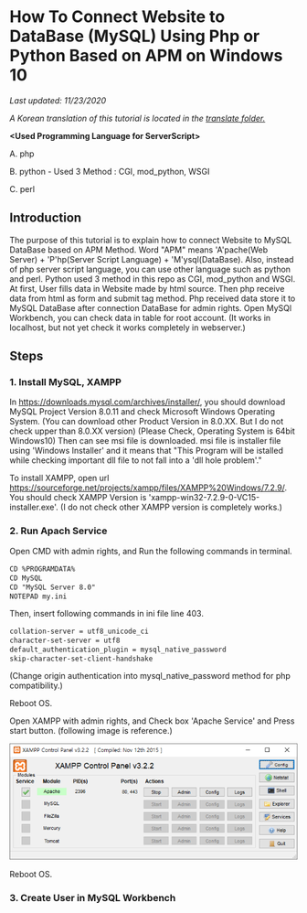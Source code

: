 # How To Connect Website to DataBase (MySQL) Using Php or Python Based on APM on Windows 10

*Last updated: 11/23/2020*
  
*A Korean translation of this tutorial is located in the [translate folder.](https://github.com/gh-BumsooKim/APM-Connection-Website-to-DataBase-Tutorial-Windows-10/blob/master/translate/README.md)*


<b>\<Used Programming Language for ServerScript\></b>

A. php

B. python - Used 3 Method : CGI, mod_python, WSGI

C. perl

## Introduction
The purpose of this tutorial is to explain how to connect Website to MySQL DataBase based on APM Method. Word "APM" means 'A'pache(Web Server) + 'P'hp(Server Script Language) + 'M'ysql(DataBase). Also, instead of php server script language, you can use other language such as python and perl. Python used 3 method in this repo as CGI, mod_python and WSGI. At first, User fills data in Website made by html source. Then php receive data from html as form and submit tag method. Php received data store it to MySQL DataBase after connection DataBase for admin rights. Open MySQl Workbench, you can check data in table for root account. (It works in localhost, but not yet check it works completely in webserver.)

## Steps
### 1. Install MySQL, XAMPP
In https://downloads.mysql.com/archives/installer/, you should download MySQL Project Version 8.0.11 and check Microsoft Windows Operating System. (You can download other Product Version in 8.0.XX. But I do not check upper than 8.0.XX version) (Please Check, Operating System is 64bit Windows10) Then can see msi file is downloaded. msi file is installer file using 'Windows Installer' and it means that "This Program will be istalled while checking important dll file to not fall into a 'dll hole problem'." 

To install XAMPP, open url https://sourceforge.net/projects/xampp/files/XAMPP%20Windows/7.2.9/. You should check XAMPP Version is 'xampp-win32-7.2.9-0-VC15-installer.exe'. (I do not check other XAMPP version is completely works.)

### 2. Run Apach Service
Open CMD with admin rights, and Run the following commands in terminal.
```
CD %PROGRAMDATA%
CD MySQL
CD "MySQL Server 8.0"
NOTEPAD my.ini
```
Then, insert following commands in ini file line 403.
```
collation-server = utf8_unicode_ci
character-set-server = utf8
default_authentication_plugin = mysql_native_password
skip-character-set-client-handshake
```
(Change origin authentication into mysql_native_password method for php compatibility.)

Reboot OS.

Open XAMPP with admin rights, and Check box 'Apache Service' and Press start button. (following image is reference.)

<p align="center"><img src="https://github.com/gh-BumsooKim/APM-Connection-Website-to-DataBase-Tutorial-Windows-10/blob/master/docs/xampp.png"></img></p>

Reboot OS.

### 3. Create User in MySQL Workbench
